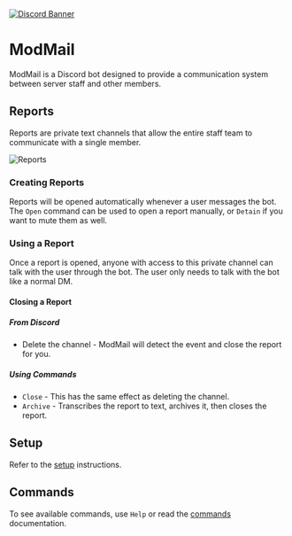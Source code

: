<a href="https://discord.gg/REZVVjA">
  <img alt="Discord Banner" src="https://discordapp.com/api/guilds/453208597082406912/widget.png?style=banner2"/>
</a>

# ModMail
ModMail is a Discord bot designed to provide a communication system between server staff and other members.

## Reports
Reports are private text channels that allow the entire staff team to communicate with a single member.

![Reports](https://i.imgur.com/7vgwc9E.png)

### Creating Reports
Reports will be opened automatically whenever a user messages the bot.
The `Open` command can be used to open a report manually, or `Detain` if you want to mute them as well.

### Using a Report
Once a report is opened, anyone with access to this private channel can talk with the user through the bot.
The user only needs to talk with the bot like a normal DM.

#### Closing a Report
##### From Discord
 * Delete the channel - ModMail will detect the event and close the report for you.

##### Using Commands
 * `Close` - This has the same effect as deleting the channel.
 * `Archive` - Transcribes the report to text, archives it, then closes the report.

## Setup
Refer to the [setup](setup.md) instructions.

## Commands
To see available commands, use `Help` or read the [commands](commands.md) documentation.